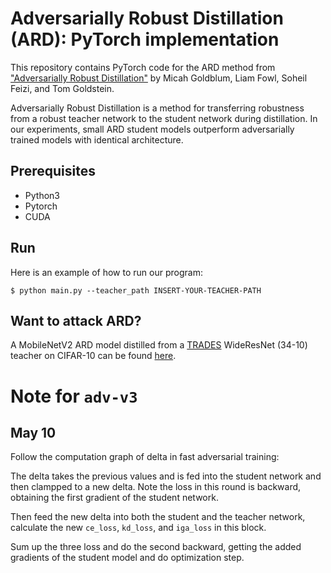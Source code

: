 # Adversarially Robust Distillation (ARD): PyTorch implementation

This repository contains PyTorch code for the ARD method from ["Adversarially Robust Distillation"](https://arxiv.org/abs/1905.09747) by Micah Goldblum, Liam Fowl, Soheil Feizi, and Tom Goldstein.

Adversarially Robust Distillation is a method for transferring robustness from a robust teacher network to the student network during distillation.  In our experiments, small ARD student models outperform adversarially trained models with identical architecture.

## Prerequisites
* Python3
* Pytorch
* CUDA

## Run
Here is an example of how to run our program:
```
$ python main.py --teacher_path INSERT-YOUR-TEACHER-PATH
```
## Want to attack ARD?
A MobileNetV2 ARD model distilled from a [TRADES](https://arxiv.org/pdf/1901.08573.pdf) WideResNet (34-10) teacher on CIFAR-10 can be found [here](https://drive.google.com/drive/folders/15Od-zi6HGwQoIym3AkLGzLVPaR8oH9UR?usp=sharing).



# Note for `adv-v3`
## May 10

Follow the computation graph of delta in fast adversarial training:

The delta takes the previous values and is fed into the student network and then clampped to a new delta. Note the loss in this round is backward, obtaining the first gradient of the student network.

Then feed the new delta into both the student and the teacher network, calculate the new `ce_loss`, `kd_loss`, and `iga_loss` in this block.

Sum up the three loss and do the second backward, getting the added gradients of the student model and do optimization step.